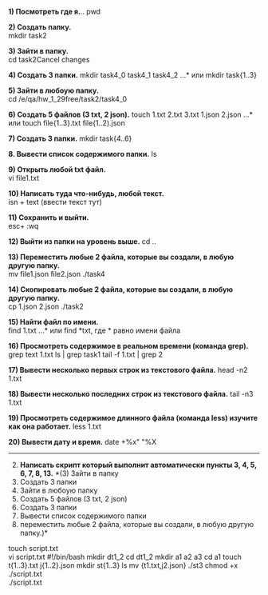 **1) Посмотреть где я.**..
pwd

**2) Создать папку.**	
mkdir task2

**3) Зайти в папку.**	
cd task2Cancel changes

**4) Создать 3 папки.**	
mkdir task4_0 task4_1 task4_2
...* или mkdir task{1..3}

**5) Зайти в любоую папку.**	 
cd /e/qa/hw_1_29free/task2/task4_0

**6) Создать 5 файлов (3 txt, 2 json).**
touch 1.txt 2.txt 3.txt 1.json 2.json
...* или touch file{1..3}.txt file{1..2).json

**7) Создать 3 папки.**	
mkdir task{4..6}

**8. Вывести список содержимого папки.**
ls

**9) Открыть любой txt файл.**	
vi file1.txt

**10) Написать туда что-нибудь, любой текст.**	
isn + text (ввести текст тут)

**11) Сохранить и выйти.**	
esc+ :wq

**12) Выйти из папки на уровень выше.**	
cd ..	

**13) Переместить любые 2 файла, которые вы создали, в любую другую папку.**	
mv file1.json file2.json ./task4

**14) Скопировать любые 2 файла, которые вы создали, в любую другую папку.**	
cp 1.json 2.json ./task2

**15) Найти файл по имени.**	
find 1.txt
...* или find *txt, где * равно имени файла

**16) Просмотреть содержимое в реальном времени (команда grep).**
grep text 1.txt
ls | grep task1
tail -f 1.txt | grep 2

**17) Вывести несколько первых строк из текстового файла.**
head -n2 1.txt

**18) Вывести несколько последних строк из текстового файла.**
tail -n3 1.txt

**19) Просмотреть содержимое длинного файла (команда less) изучите как она работает.**
less 1.txt

**20) Вывести дату и время.**
date +%x" "%X

-----

2) **Написать скрипт который выполнит автоматически пункты 3, 4, 5, 6, 7, 8, 13.**
  *(3) Зайти в папку
  4) Создать 3 папки
  5) Зайти в любоую папку
  6) Создать 5 файлов (3 txt, 2 json)
  7) Создать 3 папки
  8) Вывести список содержимого папки
  13) переместить любые 2 файла, которые вы создали, в любую другую папку.)*

touch script.txt	
vi script.txt	#!/bin/bash
                mkdir dt1_2
		cd dt1_2
		mkdir a1 a2 a3
		cd a1
		touch t{1..3}.txt j{1..2}.json
		mkdir st{1..3}
		ls
		mv {t1.txt,j2.json} ./st3
chmod +x ./script.txt	
./script.txt	
	
